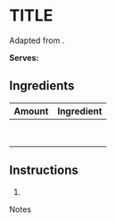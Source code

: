 # TITLE

Adapted from []().

**Serves:** 

## Ingredients

| Amount | Ingredient
| :----: | :---------
|  | 
|  | 
|  | 
|  | 
|  | 
|  | 
|  | 
|  | 


## Instructions

1. 

Notes
